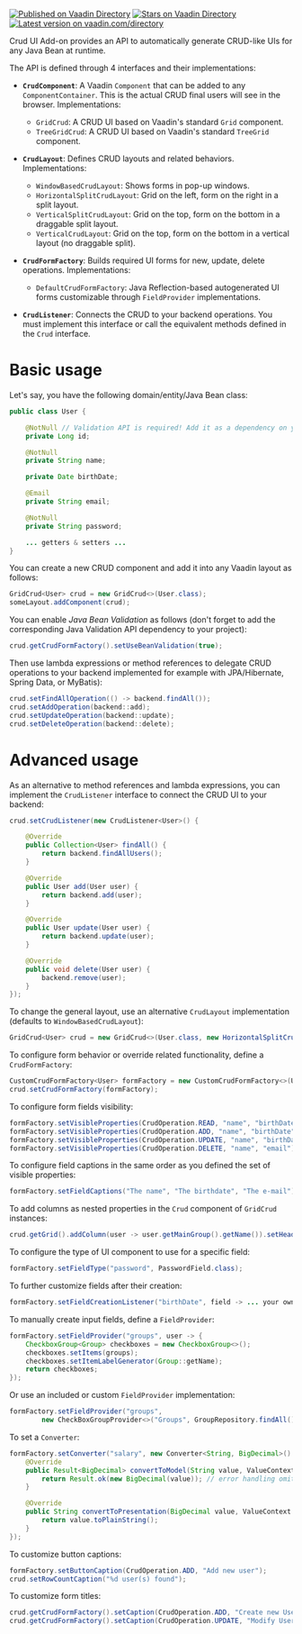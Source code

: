[![Published on Vaadin  Directory](https://img.shields.io/badge/Vaadin%20Directory-published-00b4f0.svg)](https://vaadin.com/directory/component/crud-ui-add-on)
[![Stars on Vaadin Directory](https://img.shields.io/vaadin-directory/star/crud-ui-add-on.svg)](https://vaadin.com/directory/component/crud-ui-add-on)
[![Latest version on vaadin.com/directory](https://img.shields.io/vaadin-directory/v/crud-ui-add-on.svg)](https://img.shields.io/vaadin-directory/v/crud-ui-add-on.svg)

Crud UI Add-on provides an API to automatically generate CRUD-like UIs for any Java Bean at runtime.

The API is defined through 4 interfaces and their implementations:

 * **`CrudComponent`**: A Vaadin `Component` that can be added to any `ComponentContainer`. This is the actual CRUD final users will see in the browser. Implementations:
   * `GridCrud`: A CRUD UI based on Vaadin's standard `Grid` component.
   *  `TreeGridCrud`: A CRUD UI based on Vaadin's standard `TreeGrid` component.

 * **`CrudLayout`**: Defines CRUD layouts and related behaviors. Implementations:
	* `WindowBasedCrudLayout`: Shows forms in pop-up windows.
	* `HorizontalSplitCrudLayout`: Grid on the left, form on the right in a split layout.
	* `VerticalSplitCrudLayout`: Grid on the top, form on the bottom in a draggable split layout.
	* `VerticalCrudLayout`: Grid on the top, form on the bottom in a vertical layout (no draggable split).

 * **`CrudFormFactory`**: Builds required UI forms for new, update, delete operations. Implementations:
   * `DefaultCrudFormFactory`: Java Reflection-based autogenerated UI forms customizable through `FieldProvider` implementations.

 * **`CrudListener`**: Connects the CRUD to your backend operations. You must implement this interface or call the equivalent methods defined in the `Crud` interface.

# Basic usage

Let's say, you have the following domain/entity/Java Bean class:

```java
public class User {

    @NotNull // Validation API is required! Add it as a dependency on your project
    private Long id;

    @NotNull
    private String name;

    private Date birthDate;

    @Email
    private String email;

    @NotNull
    private String password;

    ... getters & setters ...
}
```

You can create a new CRUD component and add it into any Vaadin layout as follows:
```java
GridCrud<User> crud = new GridCrud<>(User.class);
someLayout.addComponent(crud);
```

You can enable _Java Bean Validation_ as follows (don't forget to add the corresponding Java Validation API dependency to your project):

```java
crud.getCrudFormFactory().setUseBeanValidation(true);
```

Then use lambda expressions or method references to delegate CRUD operations to your backend implemented for example with JPA/Hibernate, Spring Data, or MyBatis):

```java
crud.setFindAllOperation(() -> backend.findAll());
crud.setAddOperation(backend::add);
crud.setUpdateOperation(backend::update);
crud.setDeleteOperation(backend::delete);
```

# Advanced usage

As an alternative to method references and lambda expressions, you can implement the `CrudListener` interface to connect the CRUD UI to your backend:

```java
crud.setCrudListener(new CrudListener<User>() {

    @Override
    public Collection<User> findAll() {
        return backend.findAllUsers();
    }

    @Override
    public User add(User user) {
        return backend.add(user);
    }

    @Override
    public User update(User user) {
        return backend.update(user);
    }

    @Override
    public void delete(User user) {
        backend.remove(user);
    }
});
```

To change the general layout, use an alternative `CrudLayout` implementation (defaults to `WindowBasedCrudLayout`):

```java
GridCrud<User> crud = new GridCrud<>(User.class, new HorizontalSplitCrudLayout());
````

To configure form behavior or override related functionality, define a `CrudFormFactory`:

```java
CustomCrudFormFactory<User> formFactory = new CustomCrudFormFactory<>(User.class);
crud.setCrudFormFactory(formFactory);
```

To configure form fields visibility:

```java
formFactory.setVisibleProperties(CrudOperation.READ, "name", "birthDate", "email", "groups", "mainGroup", "active");
formFactory.setVisibleProperties(CrudOperation.ADD, "name", "birthDate", "email", "password", "groups", "mainGroup", "active");
formFactory.setVisibleProperties(CrudOperation.UPDATE, "name", "birthDate", "email", "groups", "mainGroup", "active");
formFactory.setVisibleProperties(CrudOperation.DELETE, "name", "email");
````

To configure field captions in the same order as you defined the set of visible properties:

```java
formFactory.setFieldCaptions("The name", "The birthdate", "The e-mail");
```

To add columns as nested properties in the  `Crud` component of `GridCrud` instances:

```java
crud.getGrid().addColumn(user -> user.getMainGroup().getName()).setHeader("Main group").setKey("key");
```

To configure the type of UI component to use for a specific field:

```java
formFactory.setFieldType("password", PasswordField.class);
```

To further customize fields after their creation:

```java
formFactory.setFieldCreationListener("birthDate", field -> ... your own logic here ...);
```

To manually create input fields, define a `FieldProvider`:

```java
formFactory.setFieldProvider("groups", user -> {
    CheckboxGroup<Group> checkboxes = new CheckboxGroup<>();
    checkboxes.setItems(groups);
    checkboxes.setItemLabelGenerator(Group::getName);
    return checkboxes;
});
```

Or use an included or custom `FieldProvider` implementation:

```java
formFactory.setFieldProvider("groups",
        new CheckBoxGroupProvider<>("Groups", GroupRepository.findAll(), Group::getName));
```

To set a `Converter`:

```java
formFactory.setConverter("salary", new Converter<String, BigDecimal>() {
    @Override
    public Result<BigDecimal> convertToModel(String value, ValueContext valueContext) {
        return Result.ok(new BigDecimal(value)); // error handling omitted
    }

    @Override
    public String convertToPresentation(BigDecimal value, ValueContext valueContext) {
        return value.toPlainString();
    }
});
```

To customize button captions:

```java
formFactory.setButtonCaption(CrudOperation.ADD, "Add new user");
crud.setRowCountCaption("%d user(s) found");
```

To customize form titles:

```java
crud.getCrudFormFactory().setCaption(CrudOperation.ADD, "Create new User");
crud.getCrudFormFactory().setCaption(CrudOperation.UPDATE, "Modify User");
```
